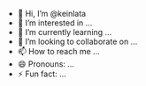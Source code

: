 - 👋 Hi, I’m @keinlata
- 👀 I’m interested in ...
- 🌱 I’m currently learning ...
- 💞️ I’m looking to collaborate on ...
- 📫 How to reach me ...
- 😄 Pronouns: ...
- ⚡ Fun fact: ...

<!---
keinlata/keinlata is a ✨ special ✨ repository because its `README.md` (this file) appears on your GitHub profile.
You can click the Preview link to take a look at your changes.
--->

